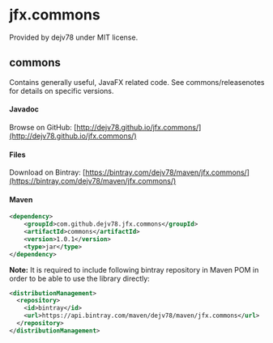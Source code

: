 # jfx.commons

Provided by dejv78 under MIT license.


## commons
Contains generally useful, JavaFX related code. 
See commons/releasenotes for details on specific versions.

#### Javadoc
Browse on GitHub: [http://dejv78.github.io/jfx.commons/](http://dejv78.github.io/jfx.commons/)

#### Files
Download on Bintray: [https://bintray.com/dejv78/maven/jfx.commons/](https://bintray.com/dejv78/maven/jfx.commons/)

#### Maven
```xml
<dependency>
    <groupId>com.github.dejv78.jfx.commons</groupId>
    <artifactId>commons</artifactId>
    <version>1.0.1</version>
    <type>jar</type>
</dependency>
```
__Note:__ It is required to include following bintray repository in Maven POM in order to be able to use the library directly:
```xml
<distributionManagement>
  <repository>
    <id>bintray</id>
    <url>https://api.bintray.com/maven/dejv78/maven/jfx.commons</url>
  </repository>
</distributionManagement>
```


